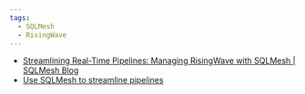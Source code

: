 ```yaml
---
tags:
  - SQLMesh
  - RisingWave
---
```


- [Streamlining Real-Time Pipelines: Managing RisingWave with SQLMesh | SQLMesh Blog](https://www.tobikodata.com/blog/risingwave-sqlmesh-integration)
- [Use SQLMesh to streamline pipelines](https://docs.risingwave.com/integrations/other/sqlmesh)
